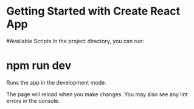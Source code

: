 # Getting Started with Create React App

#Available Scripts
In the project directory, you can run:

# npm run dev
Runs the app in the development mode.
 

The page will reload when you make changes.
You may also see any lint errors in the console.
